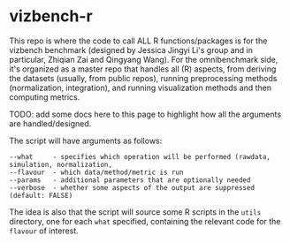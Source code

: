 # vizbench-r

This repo is where the code to call ALL R functions/packages is for the vizbench benchmark (designed by Jessica Jingyi Li's group and in particular, Zhiqian Zai and Qingyang Wang). For the omnibenchmark side, it's organized as a master repo that handles all (R) aspects, from deriving the datasets (usually, from public repos), running preprocessing methods (normalization, integration), and running visualization methods and then computing metrics.

TODO: add some docs here to this page to highlight how all the arguments are handled/designed.

The script will have arguments as follows:

```
--what     - specifies which operation will be performed (rawdata, simulation, normalization, 
--flavour  - which data/method/metric is run
--params   - additional parameters that are optionally needed
--verbose  - whether some aspects of the output are suppressed (default: FALSE)
```

The idea is also that the script will source some R scripts in the `utils` directory, one for each `what` specified, containing the relevant code for the `flavour` of interest.
